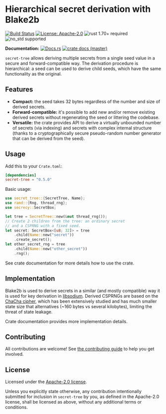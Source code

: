 # Hierarchical secret derivation with Blake2b

[![Build Status](https://github.com/slowli/secret-tree/workflows/CI/badge.svg?branch=master)](https://github.com/slowli/secret-tree/actions)
[![License: Apache-2.0](https://img.shields.io/github/license/slowli/secret-tree.svg)](https://github.com/slowli/secret-tree/blob/master/LICENSE)
![rust 1.70+ required](https://img.shields.io/badge/rust-1.70+-blue.svg)
![no_std supported](https://img.shields.io/badge/no__std-tested-green.svg)

**Documentation:** [![Docs.rs](https://docs.rs/secret-tree/badge.svg)](https://docs.rs/secret-tree/)
[![crate docs (master)](https://img.shields.io/badge/master-yellow.svg?label=docs)](https://slowli.github.io/secret-tree/secret_tree/) 

`secret-tree` allows deriving multiple secrets from a single seed value
in a secure and forward-compatible way.
The derivation procedure is hierarchical: a seed can be used to derive child seeds,
which have the same functionality as the original.

## Features

- **Compact:** the seed takes 32 bytes regardless of the number and size
  of derived secrets.
- **Forward-compatible:** it's possible to add new and/or remove
  existing derived secrets without regenerating the seed
  or littering the codebase.
- **Versatile:** the crate provides API to derive a virtually unbounded
  number of secrets (via indexing) and secrets with complex internal structure
  (thanks to a cryptographically secure pseudo-random number generator
  that can be derived from the seed).

## Usage

Add this to your `Crate.toml`:

```toml
[dependencies]
secret-tree = "0.5.0"
```

Basic usage:

```rust
use secret_tree::{SecretTree, Name};
use rand::{Rng, thread_rng};
use secrecy::SecretBox;

let tree = SecretTree::new(&mut thread_rng());
// Create 2 children from the tree: an ordinary secret
// and a CSPRNG with a fixed seed.
let secret: SecretBox<[u8; 32]> = tree
    .child(Name::new("secret"))
    .create_secret();
let other_secret_rng = tree
    .child(Name::new("other_secret"))
    .rng();
```

See crate documentation for more details how to use the crate.

## Implementation

Blake2b is used to derive secrets in a similar (and mostly compatible) way
it is used for key derivation in [libsodium]. Derived CSPRNGs are based
on the [ChaCha cipher], which has been extensively studied and has
much smaller state size that alternatives (~160 bytes vs several kilobytes),
limiting the threat of state leakage.

Crate documentation provides more implementation details.

## Contributing

All contributions are welcome! See [the contributing guide](CONTRIBUTING.md) to help
you get involved.

## License

Licensed under the [Apache-2.0 license](LICENSE).

Unless you explicitly state otherwise, any contribution intentionally submitted
for inclusion in `secret-tree` by you, as defined in the Apache-2.0 license,
shall be licensed as above, without any additional terms or conditions.

[libsodium]: https://download.libsodium.org/doc/key_derivation
[ChaCha cipher]: https://tools.ietf.org/html/rfc7539
